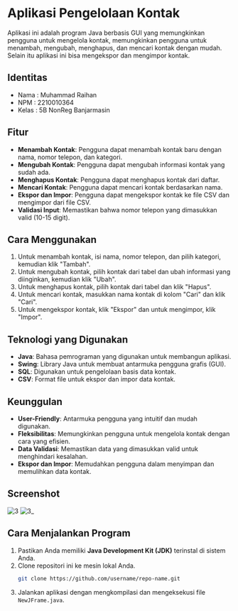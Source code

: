 # Aplikasi Pengelolaan Kontak

Aplikasi ini adalah program Java berbasis GUI yang memungkinkan pengguna untuk mengelola kontak, memungkinkan pengguna untuk menambah, mengubah, menghapus, dan mencari kontak dengan mudah. Selain itu aplikasi ini bisa mengekspor dan mengimpor kontak.

## Identitas
- Nama  : Muhammad Raihan
- NPM   : 2210010364
- Kelas : 5B NonReg Banjarmasin

## Fitur
- **Menambah Kontak**: Pengguna dapat menambah kontak baru dengan nama, nomor telepon, dan kategori.
- **Mengubah Kontak**: Pengguna dapat mengubah informasi kontak yang sudah ada.
- **Menghapus Kontak**: Pengguna dapat menghapus kontak dari daftar.
- **Mencari Kontak**: Pengguna dapat mencari kontak berdasarkan nama.
- **Ekspor dan Impor**: Pengguna dapat mengekspor kontak ke file CSV dan mengimpor dari file CSV.
- **Validasi Input**: Memastikan bahwa nomor telepon yang dimasukkan valid (10-15 digit).

## Cara Menggunakan
1. Untuk menambah kontak, isi nama, nomor telepon, dan pilih kategori, kemudian klik "Tambah".
2. Untuk mengubah kontak, pilih kontak dari tabel dan ubah informasi yang diinginkan, kemudian klik "Ubah".
3. Untuk menghapus kontak, pilih kontak dari tabel dan klik "Hapus".
4. Untuk mencari kontak, masukkan nama kontak di kolom "Cari" dan klik "Cari".
5. Untuk mengekspor kontak, klik "Ekspor" dan untuk mengimpor, klik "Impor".

## Teknologi yang Digunakan
- **Java**: Bahasa pemrograman yang digunakan untuk membangun aplikasi.
- **Swing**: Library Java untuk membuat antarmuka pengguna grafis (GUI).
- **SQL**: Digunakan untuk pengelolaan basis data kontak.
- **CSV**: Format file untuk ekspor dan impor data kontak.

## Keunggulan
- **User-Friendly**: Antarmuka pengguna yang intuitif dan mudah digunakan.
- **Fleksibilitas**: Memungkinkan pengguna untuk mengelola kontak dengan cara yang efisien.
- **Data Validasi**: Memastikan data yang dimasukkan valid untuk menghindari kesalahan.
- **Ekspor dan Impor**: Memudahkan pengguna dalam menyimpan dan memulihkan data kontak.

## Screenshot
![3](https://github.com/user-attachments/assets/5a63d61b-fb4c-4207-a892-b291213a2d74)
![3_](https://github.com/user-attachments/assets/ce3f625e-3b09-496e-86c3-a81c8843a371)

## Cara Menjalankan Program
1. Pastikan Anda memiliki **Java Development Kit (JDK)** terinstal di sistem Anda.
2. Clone repositori ini ke mesin lokal Anda.
   ```bash
   git clone https://github.com/username/repo-name.git
3. Jalankan aplikasi dengan mengkompilasi dan mengeksekusi file `NewJFrame.java`.

